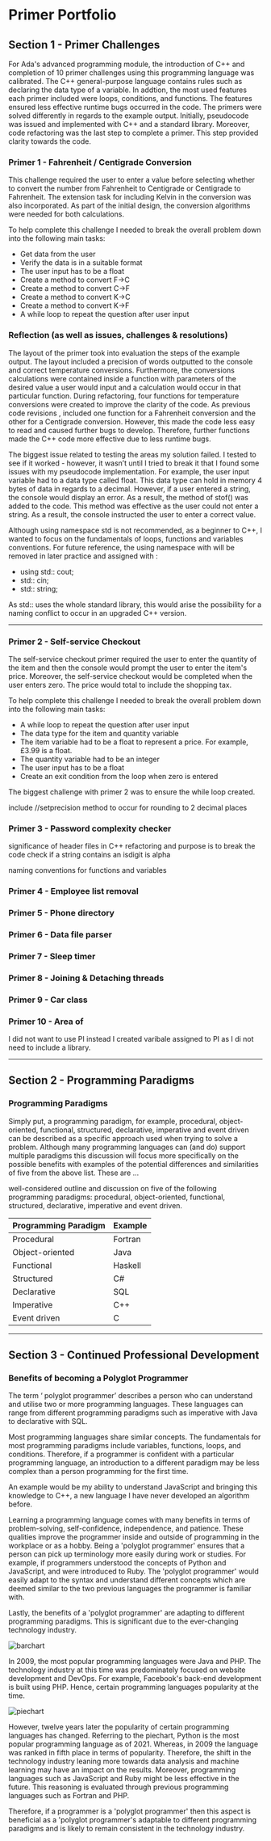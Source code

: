 # Primer Portfolio

## Section 1 - Primer Challenges


For Ada's advanced programming module, the introduction of C++ and completion of 10 primer challenges using this programming language was calibrated. The C++ general-purpose language contains rules such as declaring the data type of a variable. In addtion, the most used features each primer included were loops, conditions, and functions. The features ensured less effective runtime bugs occurred in the code. The primers were solved differently in regards to the example output. Initially, pseudocode was issued and implemented with C++ and a standard library.  Moreover, code refactoring was the last step to complete a primer. This step provided clarity towards the code. 



### Primer 1 - Fahrenheit / Centigrade Conversion
This challenge required the user to enter a value before selecting whether to convert the number from Fahrenheit to Centigrade or Centigrade to Fahrenheit. The extension task for including Kelvin in the conversion was also incorporated. As part of the initial design, the conversion algorithms were needed for both calculations.  

To help complete this challenge I needed to break the overall problem down into the following main tasks: 
* Get data from the user
* Verify the data is in a suitable format
* The user input has to be a float
* Create a method to convert F->C
* Create a method to convert C->F
* Create a method to convert K->C
* Create a method to convert K->F
* A while loop to repeat the question after user input 

 
### Reflection (as well as issues, challenges & resolutions)

The layout of the primer took into evaluation the steps of the example output. The layout included a precision of words outputted to the console and correct temperature conversions. Furthermore, the conversions calculations were contained inside a function with parameters of the desired value a user would input and a calculation would occur in that particular function. During refactoring, four functions for temperature conversions were created to improve the clarity of the code. As previous code revisions , included one function for a Fahrenheit conversion and the other for a Centigrade conversion. However, this made the code less easy to read and caused further bugs to develop. Therefore, further functions made the C++ code more effective due to less runtime bugs. 

The biggest issue related to testing the areas my solution failed. I tested to see if it worked - however, it wasn’t until I tried to break it that I found some issues with my pseudocode implementation. For example, the user input variable had to a data type called float. This data type can hold in memory 4 bytes of data in regards to a decimal. However, if a user entered a string, the console would display an error. As a result, the method of stof() was added to the code. This method was effective as the user could not enter a string. As a result, the console instructed the user to enter a correct value. 


Although using namespace std is not recommended, as a beginner to C++, I wanted to focus on the fundamentals of loops, functions and variables conventions. For future reference, the using namespace with will be removed in later practice and assigned with :

* using std:: cout; 
* std:: cin;
* std:: string; 

As std:: uses the whole standard library, this would arise the possibility for a naming conflict to occur in an upgraded C++ version.

---

### Primer 2 - Self-service Checkout
The self-service checkout primer required the user to enter the quantity of the item and then the console would prompt the user to enter the item's price. Moreover, the self-service checkout would be completed when the user enters zero. The price would total to include the shopping tax.

To help complete this challenge I needed to break the overall problem down into the following main tasks: 

* A while loop to repeat the question after user input 
* The data type for the item and quantity variable
* The item variable had to be a float to represent a price. For example, £3.99 is a float.
* The quantity variable had to be an integer
* The user input has to be a float
* Create an exit condition from the loop when zero is entered

The biggest challenge with primer 2 was to ensure the while loop created.

include <iomanip>  //setprecision method to occur for rounding to 2 decimal places

### Primer 3 - Password complexity checker


significance of header files in C++
refactoring and purpose is to break the code
check if a string contains an
isdigit
is alpha

naming conventions for functions and variables 



### Primer 4 - Employee list removal

### Primer 5 - Phone directory


### Primer 6 - Data file parser


### Primer 7 - Sleep timer



### Primer 8 - Joining & Detaching threads

### Primer 9 - Car class

### Primer 10 - Area of

I did not want to use PI instead I created varibale assigned to PI as I di not need to include a library. 



---
## Section 2 - Programming Paradigms
### Programming Paradigms
Simply put, a programming paradigm, for example, procedural, object-oriented, functional, structured, declarative, imperative and event driven can be described as a specific approach used when trying to solve a problem.  Although many programming languages can (and do) support multiple paradigms this discussion will focus more specifically on the possible benefits with examples of the potential differences and similarities of five from the above list. These are ...

well-considered outline and discussion on five of the following programming
paradigms: procedural, object-oriented, functional, structured, declarative, imperative and event
driven.


| Programming Paradigm      | Example |
| ----------- | ----------- |
| Procedural      | Fortran       |
| Object-oriented   | Java        |
| Functional      | Haskell       |
| Structured   | C#        |
| Declarative      | SQL       |
| Imperative      | C++       |
| Event driven      | C       |






---
## Section 3 - Continued Professional Development

### Benefits of becoming a Polyglot Programmer


The term ‘ polyglot programmer’ describes a person who can understand and utilise two or more programming languages. These languages can range from different programming paradigms such as imperative with Java to declarative with SQL. 

Most programming languages share similar concepts. The fundamentals for most programming paradigms include variables, functions, loops, and conditions. 
Therefore, if a programmer is confident with a particular programming language, an introduction to a different paradigm may be less complex than a person programming for the first time. 

An example would be my ability to understand JavaScript and bringing this knowledge to C++, a new language I have never developed an algorithm before. 

Learning a programming language comes with many benefits in terms of problem-solving, self-confidence, independence, and patience. These qualities improve the programmer inside and outside of programming in the workplace or as a hobby. Being a 'polyglot programmer' ensures that a person can pick up terminology more easily during work or studies. For example, if programmers understood the concepts of Python and JavaScript, and were introduced to Ruby. The 'polyglot programmer' would easily adapt to the syntax and understand different concepts which are deemed similar to the two previous languages the programmer is familiar with.  

Lastly, the benefits of a 'polyglot programmer' are adapting to different programming paradigms. This is significant due to the ever-changing technology industry.  


![barchart](https://statisticsanddata.org/wp-content/uploads/2020/10/the-top-10-most-popular-programming-languages-1024x576.jpg)


In 2009, the most popular programming languages were Java and PHP. The technology industry at this time was predominately focused on website development and DevOps. For example, Facebook's back-end development is built using PHP. Hence, certain programming languages popularity at the time.



![piechart](https://i.redd.it/xpc4w785i2j61.png)


However, twelve years later the popularity of certain programming languages has changed.
Referring to the piechart, Python is the most popular programming language as of 2021. Whereas, in 2009 the language was ranked in fifth place in terms of popularity. Therefore, the shift in the technology industry leaning more towards data analysis and machine learning may have an impact on the results. Moreover, programming languages such as JavaScript and Ruby might be less effective in the future. This reasoning is evaluated through previous programming languages such as Fortran and PHP.

Therefore, if a programmer is a 'polyglot programmer' then this aspect is beneficial as a 'polyglot programmer's adaptable to different programming paradigms and is likely to remain consistent in the technology industry. 
